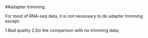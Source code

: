 ##adapter trimming

For most of RNA-seq data, it is not necessary to do adapter trimming except:

1.Bad quality
2.Do the comparison with no trimming data;
